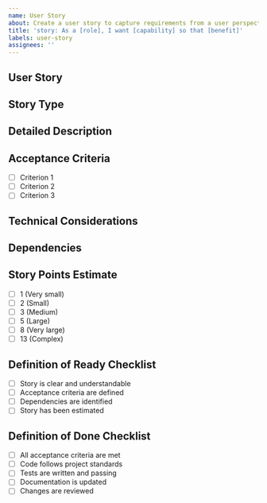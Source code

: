 ```yaml
---
name: User Story
about: Create a user story to capture requirements from a user perspective
title: 'story: As a [role], I want [capability] so that [benefit]'
labels: user-story
assignees: ''
---
```


## User Story

<!-- Follow the format: As a [role], I want [capability] so that [benefit] -->
<!-- Role examples: user, administrator, developer, maintainer -->

## Story Type

<!-- Choose one of the following (uncomment the relevant one) -->
<!-- User-facing story: Directly impacts end users -->
<!-- Technical story: Improves developer experience or codebase quality -->
<!-- Infrastructure story: Updates tooling, CI/CD, or development environment -->

## Detailed Description

<!-- Provide additional context and details about the needs -->

## Acceptance Criteria

<!-- List specific conditions that must be met for this story to be considered complete -->

- [ ] Criterion 1
- [ ] Criterion 2
- [ ] Criterion 3

## Technical Considerations

<!-- Any technical details, API considerations, or implementation notes -->

## Dependencies

<!-- List any dependencies on other stories, features, or external systems -->

## Story Points Estimate

<!-- Choose one of the following (remove others) -->

- [ ] 1 (Very small)
- [ ] 2 (Small)
- [ ] 3 (Medium)
- [ ] 5 (Large)
- [ ] 8 (Very large)
- [ ] 13 (Complex)

## Definition of Ready Checklist

<!-- Before this story can be worked on -->

- [ ] Story is clear and understandable
- [ ] Acceptance criteria are defined
- [ ] Dependencies are identified
- [ ] Story has been estimated

## Definition of Done Checklist

<!-- Before this story can be considered complete -->

- [ ] All acceptance criteria are met
- [ ] Code follows project standards
- [ ] Tests are written and passing
- [ ] Documentation is updated
- [ ] Changes are reviewed
